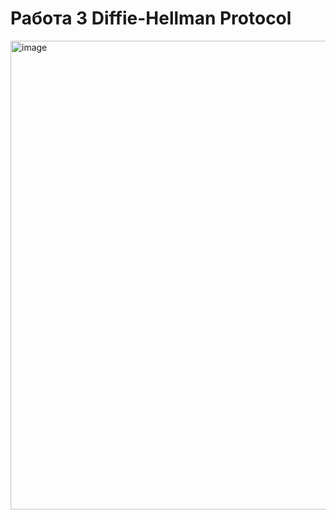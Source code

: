 # Работа 3 Diffie-Hellman Protocol
<img width="928" height="750" alt="image" src="https://github.com/user-attachments/assets/8b9651e3-fa47-47f5-a3f9-6fa006d42f87" />


